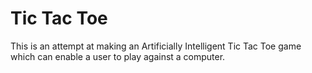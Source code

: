 Tic Tac Toe
===========

This is an attempt at making an Artificially Intelligent Tic Tac Toe game which can enable a user to play against a computer.